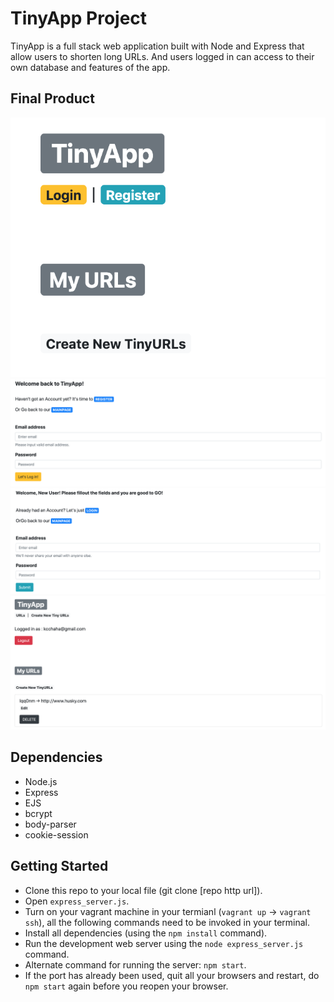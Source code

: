 # TinyApp Project

TinyApp is a full stack web application built with Node and Express that allow users to shorten long URLs.
And users logged in can access to their own database and features of the app.

## Final Product

!["Main page"](https://github.com/kcchaha/TinyApp/blob/master/docs/Main%20page.png)
!["Login page"](https://github.com/kcchaha/TinyApp/blob/master/docs/Login%20page.png)
!["Register page"](https://github.com/kcchaha/TinyApp/blob/master/docs/Register%20page.png)
!["User page"](https://github.com/kcchaha/TinyApp/blob/master/docs/User%20page.png)

## Dependencies

- Node.js
- Express
- EJS
- bcrypt
- body-parser
- cookie-session

## Getting Started

- Clone this repo to your local file (git clone [repo http url]).
- Open `express_server.js`.
- Turn on your vagrant machine in your termianl (`vagrant up` -> `vagrant ssh`), all the following commands need to be invoked in your terminal.
- Install all dependencies (using the `npm install` command).
- Run the development web server using the `node express_server.js` command.
- Alternate command for running the server: `npm start`.
- If the port has already been used, quit all your browsers and restart, do `npm start` again before you reopen your browser.